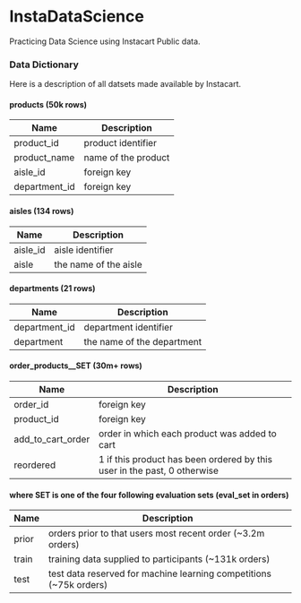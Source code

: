 # InstaDataScience
 Practicing Data Science using Instacart Public data.

### Data Dictionary
Here is a description of all datsets made available by Instacart.
#### products (50k rows)	

Name | Description
--- | --- 
product_id | product identifier
product_name | name of the product
aisle_id | foreign key
department_id | foreign key

#### aisles (134 rows)	

Name | Description
--- | --- 
aisle_id | aisle identifier
aisle | the name of the aisle

####  departments (21 rows)

Name | Description
--- | --- 
department_id | department identifier
department | the name of the department
	
####  order_products__SET (30m+ rows)	

Name | Description
--- | --- 
order_id | foreign key
product_id | foreign key
add_to_cart_order | order in which each product was added to cart
reordered | 1 if this product has been ordered by this user in the past, 0 otherwise
	
####  where SET is one of the four following evaluation sets (eval_set in orders)	

Name | Description
--- | --- 
prior | orders prior to that users most recent order (~3.2m orders)
train | training data supplied to participants (~131k orders)
test | test data reserved for machine learning competitions (~75k orders)

